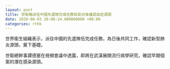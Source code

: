 ```yaml
---
layout: post
title: 世衛稱派往中國先遣隊完成任務有助日後確認疫症源頭
date: 2020-08-03 20:00:24.000000000 +08:00
categories: rthk
---
```


世界衛生組織表示，派往中國的先遣隊伍完成任務，為日後共同工作，確認新型肺炎源頭，奠下基礎。

世衛總幹事譚德塞在視頻會議中透露，即將在武漢展開流行病學研究，確認早期個案的潛在感染源頭。
